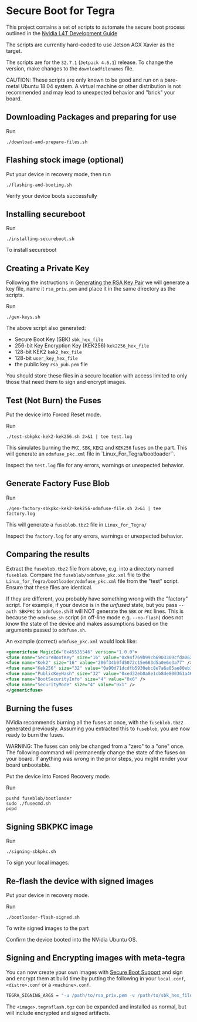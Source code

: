 # Secure Boot for Tegra

This project contains a set of scripts to automate the secure boot process outlined
in the [Nvidia L4T Development Guide](https://docs.nvidia.com/jetson/l4t/index.html#page/Tegra%2520Linux%2520Driver%2520Package%2520Development%2520Guide%2Fsecurity.html%23)

The scripts are currently hard-coded to use Jetson AGX Xavier as the target.

The scripts are for the ``32.7.1`` (``Jetpack 4.6.1``) release. To change the version, make changes to the ``downloadfilenames`` file.

CAUTION: These scripts are only known to be good and run on a bare-metal Ubuntu 18.04 system. A virtual machine or other distribution is not recommended and may lead to unexpected behavior and "brick" your board.

## Downloading Packages and preparing for use

Run

```shell
./download-and-prepare-files.sh
```

## Flashing stock image (optional)

Put your device in recovery mode, then run

```shell
./flashing-and-booting.sh
```

Verify your device boots successfully

## Installing secureboot

Run

```shell
./installing-secureboot.sh
```

To install secureboot

## Creating a Private Key

Following the instructions in [Generating the RSA Key Pair](https://docs.nvidia.com/jetson/l4t/index.html#page/Tegra%2520Linux%2520Driver%2520Package%2520Development%2520Guide%2Fbootloader_secure_boot.html%23wwpID0E0BH0HA) we will generate a key file, name it `rsa_priv.pem` and place it in the same directory as the scripts.



Run

```shell
./gen-keys.sh
```

The above script also generated:

* Secure Boot Key (SBK) `sbk_hex_file`
* 256-bit Key Encryption Key (KEK256) `kek2256_hex_file`
* 128-bit KEK2 `kek2_hex_file`
* 128-bit `user_key_hex_file`
* the public key `rsa_pub.pem` file

You should store these files in a secure location with access limited to only those that need them to sign and encrypt images.

## Test (Not Burn) the Fuses

Put the device into Forced Reset mode.

Run

```shell
./test-sbkpkc-kek2-kek256.sh 2>&1 | tee test.log
```

This simulates burning the ``PKC``, ``SBK``, ``KEK2`` and ``KEK256`` fuses on the part. This will generate an ``odmfuse_pkc.xml`` file in `Linux_For_Tegra/bootloader``.

Inspect the ``test.log`` file for any errors, warnings or unexpected behavior.

## Generate Factory Fuse Blob

Run

```shell
./gen-factory-sbkpkc-kek2-kek256-odmfuse-file.sh 2>&1 | tee factory.log
```

This will generate a ``fuseblob.tbz2`` file in ``Linux_for_Tegra/``

Inspect the ``factory.log`` for any errors, warnings or unexpected behavior.

## Comparing the results

Extract the ``fuseblob.tbz2`` file from above, e.g. into a directory named ``fuseblob``.
Compare the ``fuseblob/odmfuse_pkc.xml`` file to the ``Linux_for_Tegra/bootloader/odmfuse_pkc.xml`` file from the "test" script. Ensure that these files are identical.

If they are different, you probably have something wrong with the "factory" script. For example, if your device is in the _unfused_ state, but you pass ``--auth SBKPKC`` to ``odmfuse.sh`` it will NOT generate the ``SBK`` or ``PKC`` lines. This is because the ``odmfuse.sh`` script (in off-line mode e.g. ``--no-flash``) does not know the state of the device and makes assumptions based on the arguments passed to ``odmfuse.sh``.

An example (correct) ``odmfuse_pkc.xml`` would look like:

```xml
<genericfuse MagicId="0x45535546" version="1.0.0">
<fuse name="SecureBootKey" size="16" value="0x94f769b99cb6903309cfda062751216b" />
<fuse name="Kek2" size="16" value="206f34b0fd5072c15e683d5a0e6e3a77" />
<fuse name="Kek256" size="32" value="0a90d71dcdfb5930ebc8e7a6a85ae80eb140b691d0c9e7751f676443d560376f" />
<fuse name="PublicKeyHash" size="32" value="0xed32eb0a8e1cb8de800361a4618a9753051285afa795881d0c9cd6dda6f17ce8" />
<fuse name="BootSecurityInfo" size="4" value="0x6" />
<fuse name="SecurityMode" size="4" value="0x1" />
</genericfuse>
```

## Burning the fuses

NVidia recommends burning all the fuses at once, with the ``fuseblob.tbz2`` generated previously. Assuming you extracted this to ``fuseblob``, you are now ready to burn the fuses.

WARNING: The fuses can only be changed from a "zero" to a "one" once. The following command will permanently change the state of the fuses on your board. If anything was wrong in the prior steps, you might render your board unbootable.

Put the device into Forced Recovery mode.

Run

```shell
pushd fuseblob/bootloader
sudo ./fusecmd.sh
popd
```

## Signing SBKPKC image

Run

```shell
./signing-sbkpkc.sh
```

To sign your local images.

## Re-flash the device with signed images

Put your device in recovery mode.

Run

```shell
./bootloader-flash-signed.sh
```

To write signed images to the part

Confirm the device booted into the NVidia Ubuntu OS.

## Signing and Encrypting images with meta-tegra

You can now create your own images with [Secure Boot Support](https://github.com/OE4T/meta-tegra/wiki/Secure-Boot-Support) and sign and encrypt them at build time by putting the following in your ``local.conf``, ``<distro>.conf`` or a ``<machine>.conf``.

```bash
TEGRA_SIGNING_ARGS = "-u /path/to/rsa_priv.pem -v /path/to/sbk_hex_file"
```

The ``<image>.tegraflash.tgz`` can be expanded and installed as normal, but will include encrypted and signed artifacts.
